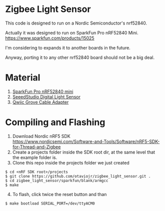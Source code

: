 # Zigbee Light Sensor

This code is designed to run on a Nordic Semiconductor's nrf52840. 

Actually it was designed to run on SparkFun Pro nRF52840 Mini.\
https://www.sparkfun.com/products/15025

I'm considering to expands it to another boards in the future.

Anyway, porting it to any other nrf52840 board should not be a big deal.

# Material

1. [SparkFun Pro nRF52840 mini](https://www.sparkfun.com/products/15025?_ga=2.111855680.592339865.1564452186-1575453690.1551457345)
2. [SeeedStudio Digital Light Sensor](https://www.seeedstudio.io/s/Grove-Digital-Light-Sensor-p-1281.html)
3. [Qwiic Grove Cable Adapter](https://www.sparkfun.com/products/15109)

# Compiling and Flashing

1. Download Nordic nRF5 SDK\
https://www.nordicsemi.com/Software-and-Tools/Software/nRF5-SDK-for-Thread-and-Zigbee
2. Create a projects folder inside the SDK root dir, at the same level that the example folder is.
3. Clone this repo inside the projects folder we just created
```
$ cd <nRF SDK root>/projects
$ git clone https://github.com/otaviojr/zigbee_light_sensor.git .
$ cd zigbee_light_sensor/sparkfun/blank/armgcc
$ make
```
4. To flash, click twice the reset button and than

```
$ make bootload SERIAL_PORT=/dev/ttyACM0 
```
